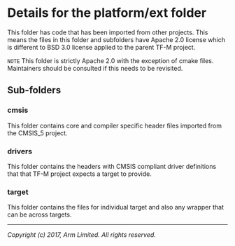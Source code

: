 # Details for the platform/ext folder

This folder has code that has been imported from other projects. This means the
files in this folder and subfolders have Apache 2.0 license which
is different to BSD 3.0 license applied to the parent TF-M project.


`NOTE` This folder is strictly Apache 2.0 with the exception of cmake files.
Maintainers should be consulted if this needs to be revisited.

## Sub-folders

### cmsis

This folder contains core and compiler specific header files imported from the
CMSIS_5 project.

### drivers

This folder contains the headers with CMSIS compliant driver definitions that
that TF-M project expects a target to provide.

### target
This folder contains the files for individual target and also any wrapper that
can be across targets.


--------------

*Copyright (c) 2017, Arm Limited. All rights reserved.*

